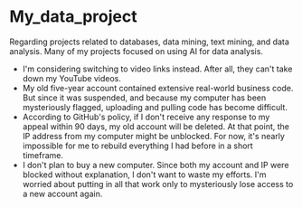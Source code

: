 # My_data_project
Regarding projects related to databases, data mining, text mining, and data analysis. Many of my projects focused on using AI for data analysis.

- I'm considering switching to video links instead. After all, they can't take down my YouTube videos.
- My old five-year account contained extensive real-world business code. But since it was suspended, and because my computer has been mysteriously flagged, uploading and pulling code has become difficult.
- According to GitHub's policy, if I don't receive any response to my appeal within 90 days, my old account will be deleted. At that point, the IP address from my computer might be unblocked. For now, it's nearly impossible for me to rebuild everything I had before in a short timeframe.
- I don't plan to buy a new computer. Since both my account and IP were blocked without explanation, I don't want to waste my efforts. I'm worried about putting in all that work only to mysteriously lose access to a new account again.

